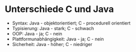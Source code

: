 # Unterschiede C und Java

- Syntax: Java - objektorientiert; C - procedurell orientiert
- Typisierung: Java - stark; C - schwach
- OOP: Java - ja; C - nein
- Plattformunabhängigkeit: Java - ja; C - nein
- Sicherheit: Java - höher; C - niedriger
